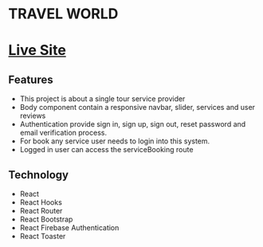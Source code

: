 # TRAVEL WORLD

# [Live Site](https://travel-world-97d79.web.app/)

## Features

- This project is about a single tour service provider
- Body component contain a responsive navbar, slider, services and user reviews
- Authentication provide sign in, sign up, sign out, reset password and email verification process.
- For book any service user needs to login into this system.
- Logged in user can access the serviceBooking route

## Technology

- React
- React Hooks
- React Router
- React Bootstrap
- React Firebase Authentication
- React Toaster
